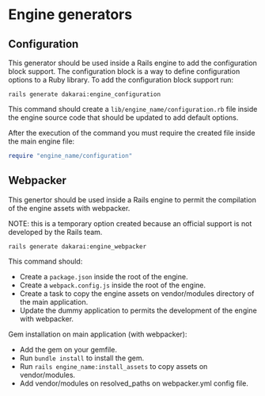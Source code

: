 # Engine generators

## Configuration

This generator should be used inside a Rails engine to add the configuration block support. The configuration block is a way to define configuration options to a Ruby library. To add the configuration block support run:

```shell
rails generate dakarai:engine_configuration
```

This command should create a ```lib/engine_name/configuration.rb``` file inside the engine source code that should be updated to add default options.

After the execution of the command you must require the created file inside the main engine file:

```ruby
require "engine_name/configuration"
```

## Webpacker

This genertor should be used inside a Rails engine to permit the compilation of the engine assets with webpacker.

NOTE: this is a temporary option created because an official support is not developed by the Rails team.

```shell
rails generate dakarai:engine_webpacker
```

This command should:

- Create a ```package.json``` inside the root of the engine.
- Create a ```webpack.config.js``` inside the root of the engine.
- Create a task to copy the engine assets on vendor/modules directory of the main application.
- Update the dummy application to permits the development of the engine with webpacker.

Gem installation on main application (with webpacker):

- Add the gem on your gemfile.
- Run ```bundle install``` to install the gem.
- Run ```rails engine_name:install_assets``` to copy assets on vendor/modules.
- Add vendor/modules on resolved_paths on webpacker.yml config file.
